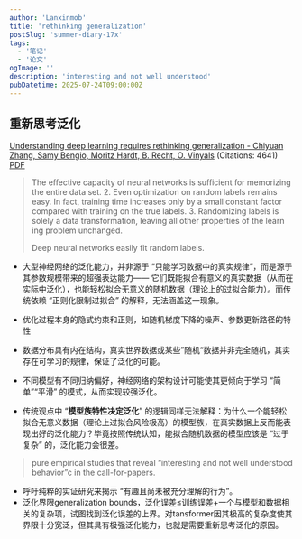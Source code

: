 ```yaml
---
author: 'Lanxinmob'
title: 'rethinking generalization'
postSlug: 'summer-diary-17x'
tags:
  - '笔记'
  - '论文'
ogImage: ''
description: 'interesting and not well understood'
pubDatetime: 2025-07-24T09:00:00Z
---
```

## 重新思考泛化

[Understanding deep learning requires rethinking generalization - Chiyuan Zhang, Samy Bengio, Moritz Hardt, B. Recht, O. Vinyals](https://www.semanticscholar.org/paper/54ddb00fa691728944fd8becea90a373d21597cf) (Citations: 4641) [PDF](D:\poem\src\data\blog\download\1611.03530.pdf)

>  The effective capacity of neural networks is sufficient for memorizing the entire data set. 2. Even optimization on random labels remains easy. In fact, training time increases only by a small constant factor compared with training on the true labels. 3. Randomizing labels is solely a data transformation, leaving all other properties of the learn ing problem unchanged.
>
>  Deep neural networks easily fit random labels.

- 大型神经网络的泛化能力，并非源于 “只能学习数据中的真实规律”，而是源于其参数规模带来的超强表达能力—— 它们既能拟合有意义的真实数据（从而在实际中泛化），也能轻松拟合无意义的随机数据（理论上的过拟合能力）。而传统依赖 “正则化限制过拟合” 的解释，无法涵盖这一现象。

- 优化过程本身的隐式约束和正则，如随机梯度下降的噪声、参数更新路径的特性
- 数据分布具有内在结构，真实世界数据或某些”随机“数据并非完全随机，其实存在可学习的规律，保证了泛化的可能。
- 不同模型有不同归纳偏好，神经网络的架构设计可能使其更倾向于学习 “简单”“平滑” 的模式，从而实现较强泛化。

- 传统观点中 “**模型族特性决定泛化**” 的逻辑同样无法解释：为什么一个能轻松拟合无意义数据（理论上过拟合风险极高）的模型族，在真实数据上反而能表现出好的泛化能力？毕竟按照传统认知，能拟合随机数据的模型应该是 “过于复杂” 的，泛化能力会很差。 

> pure empirical studies that reveal “interesting and not well understood behavior”c in the call-for-papers. 

- 呼吁纯粹的实证研究来揭示 “有趣且尚未被充分理解的行为”。
- 泛化界限generalization bounds，泛化误差≤训练误差+一个与模型和数据相关的复杂项，试图找到泛化误差的上界。对tansformer因其极高的复杂度使其界限十分宽泛，但其具有极强泛化能力，也就是需要重新思考泛化的原因。

